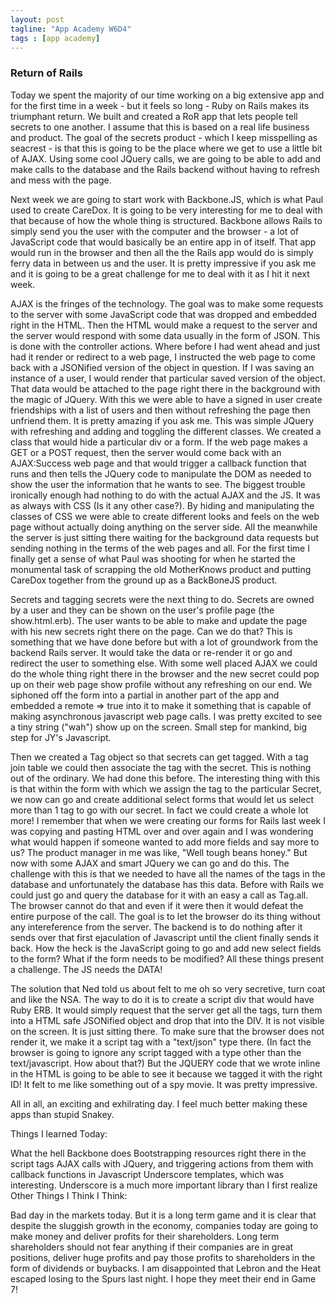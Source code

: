 ```yaml
---
layout: post
tagline: "App Academy W6D4"
tags : [app academy]
---
```



### Return of Rails

Today we spent the majority of our time working on a big extensive app and for the first time in a week - but it feels so long - Ruby on Rails makes its triumphant return. We built and created a RoR app that lets people tell secrets to one another. I assume that this is based on a real life business and product. The goal of the secrets product - which I keep misspelling as seacrest - is that this is going to be the place where we get to use a little bit of AJAX. Using some cool JQuery calls, we are going to be able to add and make calls to the database and the Rails backend without having to refresh and mess with the page.

Next week we are going to start work with Backbone.JS, which is what Paul used to create CareDox. It is going to be very interesting for me to deal with that because of how the whole thing is structured. Backbone allows Rails to simply send you  the user with the computer and the browser - a lot of JavaScript code that would basically be an entire app in of itself. That app would run in the browser and then all the the Rails app would do is simply ferry data in between us and the user. It is pretty impressive if you ask me and it is going to be a great challenge for me to deal with it as I hit it next week.

AJAX is the fringes of the technology. The goal was to make some requests to the server with some JavaScript code that was dropped and embedded right in the HTML. Then the HTML would make a request to the server and the server would respond with some data usually in the form of JSON. This is done with the controller actions. Where before I had went ahead and just had it render or redirect to a web page, I instructed the web page to come back with a JSONified version of the object in question. If I was saving an instance of a user, I would render that particular saved version of the object. That data would be attached to the page right there in the background with the magic of JQuery. With this we were able to have a signed in user create friendships with a list of users and then without refreshing the page then unfriend them. It is pretty amazing if you ask me. This was simple JQuery with refreshing and adding and toggling the different classes. We created a class that would hide a particular div or a form. If the web page makes a GET or a POST request, then the server would come back with an AJAX:Success web page and that would trigger a callback function that runs and then tells the JQuery code to manipulate the DOM as needed to show the user the information that he wants to see. The biggest trouble ironically enough had nothing to do with the actual AJAX and the JS. It was as always with CSS (Is it any other case?). By hiding and manipulating the classes of CSS we were able to create different looks and feels on the web page without actually doing anything on the server side. All the meanwhile the server is just sitting there waiting for the background data requests but sending nothing in the terms of the web pages and all. For the first time I finally get a sense of what Paul was shooting for when he started the monumental task of scrapping the old MotherKnows product and putting CareDox together from the ground up as a BackBoneJS product.

Secrets and tagging secrets were the next thing to do. Secrets are owned by a user and they can be shown on the user's profile page (the show.html.erb). The user wants to be able to make and update the page with his new secrets right there on the page. Can we do that? This is something that we have done before but with a lot of groundwork from the backend Rails server. It would take the data or re-render it or go and redirect the user to something else. With some well placed AJAX we could do the whole thing right there in the browser and the new secret could pop up on their web page show profile without any refreshing on our end. We siphoned off the form into a partial in another part of the app and embedded a remote => true into it to make it something that is capable of making asynchronous javascript web page calls. I was pretty excited to see a tiny string ("wah") show up on the screen. Small step for mankind, big step for JY's Javascript.

Then we created a Tag object so that secrets can get tagged. With a tag join table we could then associate the tag with the secret. This is nothing out of the ordinary. We had done this before. The interesting thing with this is that within the form with which we assign the tag to the particular Secret, we now can go and create additional select forms that would let us select more than 1 tag to go with our secret. In fact we could create a whole lot more! I remember that when we were creating our forms for Rails last week I was copying and pasting HTML over and over again and I was wondering what would happen if someone wanted to add more fields and say more to us? The product manager in me was like, "Well tough beans honey." But now with some AJAX and smart JQuery we can go and do this. The challenge with this is that we needed to have all the names of the tags in the database and unfortunately the database has this data. Before with Rails we could just go and query the database for it with an easy a call as Tag.all. The browser cannot do that and even if it were then it would defeat the entire purpose of the call. The goal is to let the browser do its thing without any intereference from the server. The backend is to do nothing after it sends over that first ejaculation of Javascript until the client finally sends it back. How the heck is the JavaScript going to go and add new select fields to the form? What if the form needs to be modified? All these things present a challenge. The JS needs the DATA!

The solution that Ned told us about felt to me oh so very secretive, turn coat and like the NSA. The way to do it is to create a script div that would have Ruby ERB. It would simply request that the server get all the tags, turn them into a HTML safe JSONified object and drop that into the DIV. It is not visible on the screen. It is just sitting there. To make sure that the browser does not render it, we make it a script tag with a "text/json" type there. (In fact the browser is going to ignore any script tagged with a type other than the text/javascript. How about that?) But the JQUERY code that we wrote inline in the HTML is going to be able to see it because we tagged it with the right ID! It felt to me like something out of a spy movie. It was pretty impressive.

All in all, an exciting and exhilrating day. I feel much better making these apps than stupid Snakey.

Things I learned Today:

What the hell Backbone does
Bootstrapping resources right there in the script tags
AJAX calls with JQuery, and triggering actions from them with callback functions in Javascript
Underscore templates, which was interesting. Underscore is a much more important library than I first realize
Other Things I Think I Think:

Bad day in the markets today. But it is a long term game and it is clear that despite the sluggish growth in the economy, companies today are going to make money and deliver profits for their shareholders. Long term shareholders should not fear anything if their companies are in great positions, deliver huge profits and pay those profits to shareholders in the form of dividends or buybacks.
I am disappointed that Lebron and the Heat escaped losing to the Spurs last night. I hope they meet their end in Game 7!